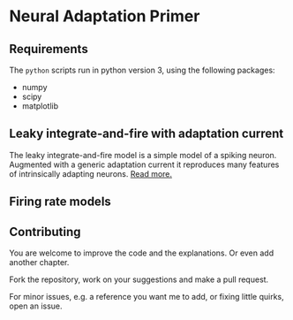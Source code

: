 # Neural Adaptation Primer

## Requirements

The `python` scripts run in python version 3, using the following packages:

- numpy
- scipy
- matplotlib


## Leaky integrate-and-fire with adaptation current

The leaky integrate-and-fire model is a simple model of a spiking
neuron. Augmented with a generic adaptation current it reproduces many
features of intrinsically adapting neurons. [Read more.](lifac/README.md)


## Firing rate models


## Contributing

You are welcome to improve the code and the explanations. Or even add
another chapter.

Fork the repository, work on your suggestions and make a pull request.

For minor issues, e.g. a reference you want me to add, or fixing
little quirks, open an issue.
